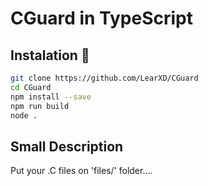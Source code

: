 # CGuard in TypeScript

## Instalation 🔨

```bash
git clone https://github.com/LearXD/CGuard
cd CGuard
npm install --save
npm run build
node .
```

## Small Description

Put your .C files on 'files/' folder....